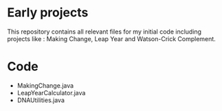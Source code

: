 # Early projects
This repository contains all relevant files for my initial code including projects like : Making Change, Leap Year and Watson-Crick Complement. 

# Code 
- MakingChange.java 
- LeapYearCalculator.java 
- DNAUtilities.java 
